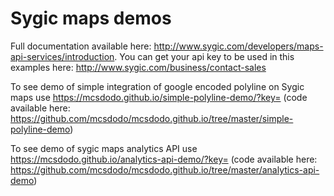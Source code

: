 # Sygic maps demos

Full documentation available here: <http://www.sygic.com/developers/maps-api-services/introduction>. You can get your api key to be used in this examples here: <http://www.sygic.com/business/contact-sales>

To see demo of simple integration of google encoded polyline on Sygic maps use <https://mcsdodo.github.io/simple-polyline-demo/?key=> (code available here: <https://github.com/mcsdodo/mcsdodo.github.io/tree/master/simple-polyline-demo>)

To see demo of sygic maps analytics API use <https://mcsdodo.github.io/analytics-api-demo/?key=> (code available here: <https://github.com/mcsdodo/mcsdodo.github.io/tree/master/analytics-api-demo>)
